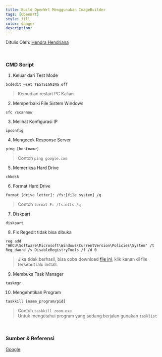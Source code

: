 ```yaml
---
title: Build OpenWrt Menggunakan ImageBuilder
tags: [OpenWrt]
style: fill
color: danger
description: 
---
```


Ditulis Oleh: [Hendra Hendriana](https://hendrahend.github.io/about)

<br>

### CMD Script
1. Keluar dari Test Mode
```
bcdedit –set TESTSIGNING off
```
> Kemudian restart PC Kalian.

2. Memperbaiki File Sistem Windows
```
sfc /scannow
```
3. Melihat Konfigurasi IP
```
ipconfig
```
4. Mengecek Response Server
```
ping [hostname]
```
> Contoh ```ping google.com```
5. Memeriksa Hard Drive
```
chkdsk
```
6. Format Hard Drive
```
format [drive letter]: /fs:[file system] /q
```
> Contoh ```format F: /fs:ntfs /q```
7. Diskpart
```
diskpart
```
8. Fix Regedit tidak bisa dibuka
```
reg add "HKCU\Software\Microsoft\Windows\CurrentVersion\Policies\System" /t Reg_dword /v DisableRegistryTools /f /d 0
```
> Jika tidak berhasil, bisa coba download [file ini](https://drive.google.com/file/d/1TYwNH32-Fj9kliXFEqmuEvhrW8boZjAy/view?usp=sharing), klik kanan di file tersebut lalu install.
9. Membuka Task Manager
```
taskmgr
```
10. Mengehntikan Program
```
taskkill [nama_program/pid]
```
> Contoh ```taskkill zoom.exe``` <br>
> Untuk mengetahui program yang sedang berjalan gunakan ```tasklist```
<br>

### Sumber & Referensi

[Google](https://google.com)



